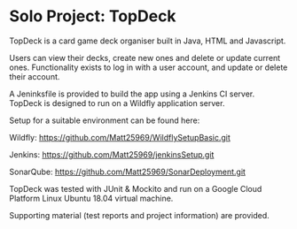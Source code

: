 # Solo Project: TopDeck

TopDeck is a card game deck organiser built in Java, HTML and Javascript. 

Users can view their decks, create new ones and delete or update current ones. Functionality exists to log in with a user account, and update or delete their account.

A Jeninksfile is provided to build the app using a Jenkins CI server. TopDeck is designed to run on a Wildfly application server.

Setup for a suitable environment can be found here: 

Wildfly:
https://github.com/Matt25969/WildflySetupBasic.git

Jenkins:
https://github.com/Matt25969/jenkinsSetup.git

SonarQube:
https://github.com/Matt25969/SonarDeployment.git

TopDeck was tested with JUnit & Mockito and run on a Google Cloud Platform Linux Ubuntu 18.04 virtual machine.

Supporting material (test reports and project information) are provided.
